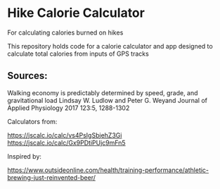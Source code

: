 # Hike Calorie Calculator
For calculating calories burned on hikes

This repository holds code for a calorie calculator and app designed to calculate total calories from  inputs of GPS tracks

## Sources:

Walking economy is predictably determined by speed, grade, and gravitational load
Lindsay W. Ludlow and Peter G. Weyand
Journal of Applied Physiology 2017 123:5, 1288-1302

Calculators from:

https://jscalc.io/calc/vs4PsIgSbjehZ3Gi
https://jscalc.io/calc/Gx9PDtiPUjc9mFn5

Inspired by:

https://www.outsideonline.com/health/training-performance/athletic-brewing-just-reinvented-beer/

